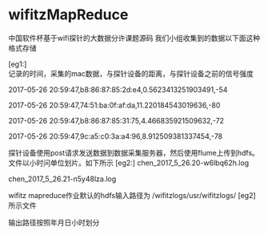 # wifitzMapReduce
中国软件杯基于wifi探针的大数据分许课题源码
我们小组收集到的数据以下面这种格式存储

[eg1:]    
记录的时间，采集的mac数据，与探针设备的距离，与探针设备之前的信号强度

2017-05-26 20:59:47,b8:86:87:85:2d:e4,0.5623413251903491,-54

2017-05-26 20:59:47,74:51:ba:0f:af:da,11.220184543019636,-80

2017-05-26 20:59:47,b8:86:87:85:31:75,4.466835921509632,-72

2017-05-26 20:59:47,9c:a5:c0:3a:a4:96,8.912509381337454,-78

探针设备使用post请求发送数据到数据采集服务器，然后使用flume上传到hdfs。文件以小时问单位划片。如下所示
[eg2:] 
chen_2017_5_26.20-w6lbq62h.log 

chen_2017_5_26.21-n5y48lza.log

wifitz mapreduce作业默认的hdfs输入路径为 /wifitzlogs/usr/wifitzlogs/ [eg2]所示文件

输出路径按照年月日小时划分

